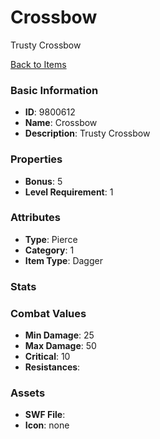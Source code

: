 # Crossbow

Trusty Crossbow

[Back to Items](../items.md)

### Basic Information

- **ID**: 9800612
- **Name**: Crossbow
- **Description**: Trusty Crossbow

### Properties

- **Bonus**: 5
- **Level Requirement**: 1

### Attributes

- **Type**: Pierce    
- **Category**: 1
- **Item Type**: Dagger

### Stats


### Combat Values

- **Min Damage**: 25
- **Max Damage**: 50
- **Critical**: 10
- **Resistances**: 

### Assets

- **SWF File**: 
- **Icon**: none

